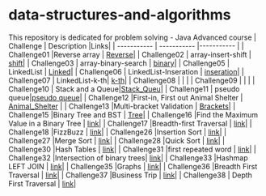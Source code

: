 # data-structures-and-algorithms

This repository is dedicated for problem solving - Java Advanced course
| Challenge | Description |Links|
| ----------- | ----------- |----------- |
| Challenge01 |Reverse array  | [Reverse](https://github.com/rawziNael/data-structures-and-algorithms/tree/main/array-reverse)|
| Challenge02 | array-insert-shift | [shift](https://github.com/rawziNael/data-structures-and-algorithms/tree/main/array-insert-shift)|
| Challenge03 | array-binary-search | [binary](https://github.com/rawziNael/data-structures-and-algorithms/tree/main/array-binary-search)|
| Challenge05 | LinkedList | [Linked](https://github.com/rawziNael/data-structures-and-algorithms/tree/main/linked-list)|
| Challenge06 | LinkedList-Inseration | [inseration](https://github.com/rawziNael/data-structures-and-algorithms/tree/linked-list-insertions/linked-list/app)|
| Challenge07 | LinkedList-k-th| [k-th](https://github.com/rawziNael/data-structures-and-algorithms/tree/linked-list-kth/linked-list/app/src)|
| Challenge08 | | |
| Challenge09 | | |
| Challenge10 | Stack and a Queue|[Stack_Queu](https://github.com/rawziNael/data-structures-and-algorithms/blob/main/stack_queue/Read10.md)|
| Challenge11 | pseudo queue|[pseudo queue](https://github.com/rawziNael/data-structures-and-algorithms/blob/main/Read11.md)|
| Challenge12 |First-in, First out Animal Shelter | [Animal_Shelter](https://github.com/rawziNael/data-structures-and-algorithms/blob/main/Read12.md) |
| Challenge13 |Multi-bracket Validation | [Brackets](https://github.com/rawziNael/data-structures-and-algorithms/blob/main/stack_queue/Multi-bracket%20Validation.md)|
| Challenge15 |Binary Tree and BST | [Tree](https://github.com/rawziNael/data-structures-and-algorithms/blob/main/tree/Tree.md)|
| Challenge16 |Find the Maximum Value in a Binary Tree | [link](https://github.com/rawziNael/data-structures-and-algorithms/blob/main/tree/Read16.md)|
| Challenge17 |Breadth-first Traversal | [link](https://github.com/rawziNael/data-structures-and-algorithms/blob/main/tree/Read17.md)|
| Challenge18 |FizzBuzz | [link](https://github.com/rawziNael/data-structures-and-algorithms/blob/main/tree/Read18.md)|
| Challenge26 |Insertion Sort | [link](https://github.com/rawziNael/data-structures-and-algorithms/blob/main/sort/Readme.md)|
| Challenge27 |Merge Sort | [link](https://github.com/rawziNael/data-structures-and-algorithms/blob/quicksort/sort/Read27.md)|
| Challenge28 |Quick Sort | [link](https://github.com/rawziNael/data-structures-and-algorithms/blob/quicksort/sort/Read28.md)|
| Challenge30 |Hash Tables | [link](https://github.com/rawziNael/data-structures-and-algorithms/blob/main/hashtable/Read30.md)|
| Challenge31 |first repeated word | [link](https://github.com/rawziNael/data-structures-and-algorithms/blob/main/hashtable/Read31.md)|
| Challenge32 |Intersection of binary trees| [link](https://github.com/rawziNael/data-structures-and-algorithms/blob/main/TreeIntersection/read32.md)|
| Challenge33 |Hashmap LEFT JOIN | [link](https://github.com/rawziNael/data-structures-and-algorithms/blob/main/hashtable/Read33.md)|
| Challenge35 |Graphs | [link](https://github.com/rawziNael/data-structures-and-algorithms/blob/graph/graph/Read35.md)|
| Challenge36 |Breadth First Traversal  | [link](https://github.com/rawziNael/data-structures-and-algorithms/blob/graph-breadth-first/graph/Read36.md)|
| Challenge37 |Business Trip | [link](https://github.com/rawziNael/data-structures-and-algorithms/blob/graph-business-trip/graph/Read37.md)|
| Challenge38 | Depth First  Traversal | [link](https://github.com/rawziNael/data-structures-and-algorithms/blob/graph-depth-first/graph/Read38.md)|


